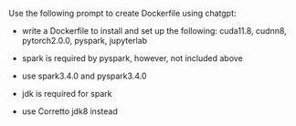Use the following prompt to create Dockerfile using chatgpt:
* write a Dockerfile to install and set up the following:
cuda11.8, cudnn8, pytorch2.0.0, pyspark, jupyterlab

* spark is required by pyspark, however, not included above
* use spark3.4.0 and pyspark3.4.0
* jdk is required for spark
* use Corretto jdk8 instead

